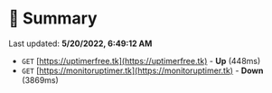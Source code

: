 # 📖 Summary
Last updated: **5/20/2022, 6:49:12 AM**

- `GET` [https://uptimerfree.tk](https://uptimerfree.tk) - **Up** (448ms)
- `GET` [https://monitoruptimer.tk](https://monitoruptimer.tk) - **Down** (3869ms)
